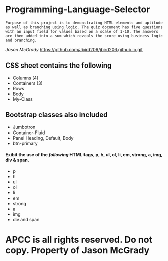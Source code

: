 # Programming-Language-Selector

```Purpose of this project is to demonstrating HTML elements and aptitude as well as branching using logic. The quiz document has five questions with an input field for values based on a scale of 1-10. The answers are then added into a sum which reveals the score using business logic and branching.```

_Jason McGrady_
https://github.com/Jbird206/jbird206.github.io.git
## CSS sheet contains the following
* Columns (4)
* Containers (3)
* Rows
* Body
* My-Class

## Bootstrap classes also included
* Jumbotron
* Container-Fluid
* Panel Heading, Default, Body
* btn-primary

#### Exibit the use of the *following* HTML tags, p, h, ul, ol, li, em, strong, a, img, div & span.
* p
* h
* ul
* ol
* li
* em
* strong
* a
* img
* div and span

# APCC is all rights reserved. Do not copy. Property of Jason McGrady
